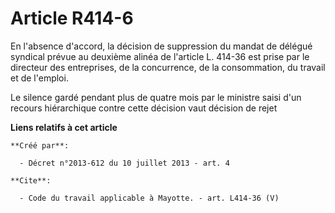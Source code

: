 # Article R414-6

En l'absence d'accord, la décision de suppression du mandat de délégué syndical prévue au deuxième alinéa de l'article L.
414-36 est prise par le directeur des entreprises, de la concurrence, de la consommation, du travail et de l'emploi. 

Le silence gardé pendant plus de quatre mois par le ministre saisi d'un recours hiérarchique contre cette décision vaut
décision de rejet

**Liens relatifs à cet article**

	**Créé par**:

	  - Décret n°2013-612 du 10 juillet 2013 - art. 4

	**Cite**:

	  - Code du travail applicable à Mayotte. - art. L414-36 (V)
